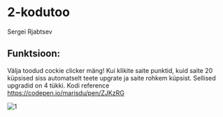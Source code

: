 # 2-kodutoo

Sergei Rjabtsev
## Funktsioon:
Välja toodud cockie clicker mäng! Kui klikite saite punktid, kuid saite 20 küpsised siss automatselt teete upgrate ja saite rohkem küpsist. Sellised upgradid on 4 tükki.
Kodi reference https://codepen.io/marisdu/pen/ZJKzRG

![1](https://user-images.githubusercontent.com/100837117/167250343-da2f6cc7-4666-4fe3-9567-04247194980d.PNG)
